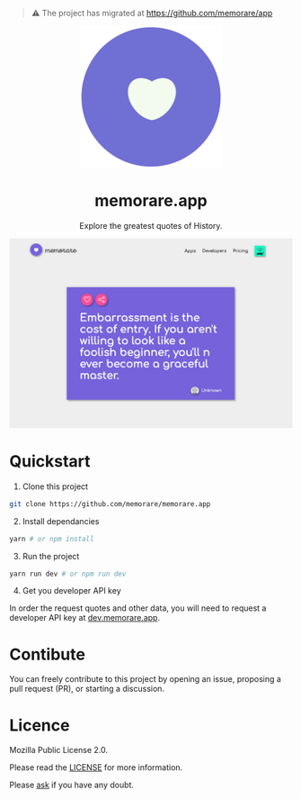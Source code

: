 > ⚠️ The project has migrated at https://github.com/memorare/app

<p align="middle">
  <img src="./public/img/icon.png" title="memorare icon" width="254"/>
</p>

<h1 align="middle">memorare.app</h1>

<p align="middle">Explore the greatest quotes of History.</p>

<p align="middle">
  <img src="./public/img/tablet_screenshot.png" title="memorare screenshot" />
</p>

# Quickstart

1. Clone this project

```bash
git clone https://github.com/memorare/memorare.app
```

2. Install dependancies

```bash
yarn # or npm install
```

3. Run the project

```bash
yarn run dev # or npm run dev
```

4. Get you developer API key

In order the request quotes and other data, you will need to request a developer API key at [dev.memorare.app](https://dev.memorare.app).

# Contibute

You can freely contribute to this project by opening an issue, proposing a pull request (PR), or starting a discussion.

# Licence

Mozilla Public License 2.0.

Please read the [LICENSE](./LICENSE) for more information.

Please [ask](mailto:github@memorare.app) if you have any doubt.
